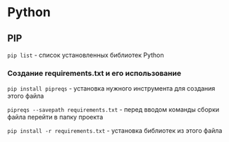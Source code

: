 # Python

## PIP

`pip list` - список установленных библиотек Python

### Создание requirements.txt и его использование

`pip install pipreqs` - установка нужного инструмента для создания этого файла

`pipreqs --savepath requirements.txt` - перед вводом команды сборки файла перейти в папку проекта

`pip install -r requirements.txt` - установка библиотек из этого файла
